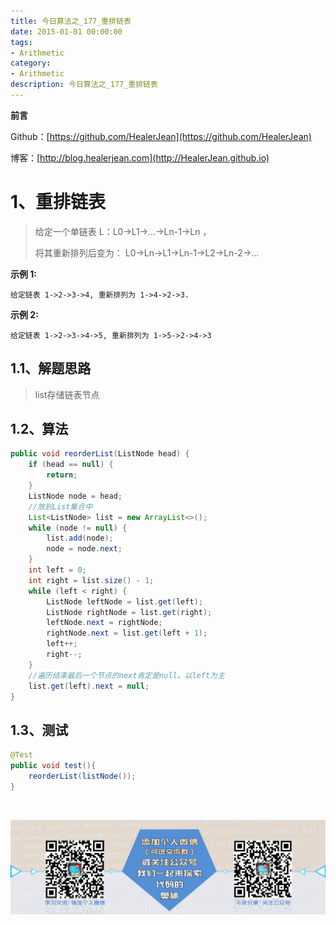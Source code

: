 ```yaml
---
title: 今日算法之_177_重排链表
date: 2015-01-01 00:00:00
tags: 
- Arithmetic
category: 
- Arithmetic
description: 今日算法之_177_重排链表
---
```


**前言**     

 Github：[https://github.com/HealerJean](https://github.com/HealerJean)         

 博客：[http://blog.healerjean.com](http://HealerJean.github.io)          



# 1、重排链表
> 给定一个单链表 L：L0→L1→…→Ln-1→Ln ，   
>
> 将其重新排列后变为： L0→Ln→L1→Ln-1→L2→Ln-2→…

**示例 1:**

```
给定链表 1->2->3->4, 重新排列为 1->4->2->3.
```

**示例 2:**

```
给定链表 1->2->3->4->5, 重新排列为 1->5->2->4->3
```



## 1.1、解题思路 

>  list存储链表节点



## 1.2、算法

```java
public void reorderList(ListNode head) {
    if (head == null) {
        return;
    }
    ListNode node = head;
    //放到List集合中
    List<ListNode> list = new ArrayList<>();
    while (node != null) {
        list.add(node);
        node = node.next;
    }
    int left = 0;
    int right = list.size() - 1;
    while (left < right) {
        ListNode leftNode = list.get(left);
        ListNode rightNode = list.get(right);
        leftNode.next = rightNode;
        rightNode.next = list.get(left + 1);
        left++;
        right--;
    }
    //遍历结束最后一个节点的next肯定是null。以left为主
    list.get(left).next = null;
}
```




## 1.3、测试 

```java
@Test
public void test(){
    reorderList(listNode());
}
```



​          

![ContactAuthor](https://raw.githubusercontent.com/HealerJean/HealerJean.github.io/master/assets/img/artical_bottom.jpg)



<link rel="stylesheet" href="https://unpkg.com/gitalk/dist/gitalk.css">

<script src="https://unpkg.com/gitalk@latest/dist/gitalk.min.js"></script> 
<div id="gitalk-container"></div>    
 <script type="text/javascript">
    var gitalk = new Gitalk({
		clientID: `1d164cd85549874d0e3a`,
		clientSecret: `527c3d223d1e6608953e835b547061037d140355`,
		repo: `HealerJean.github.io`,
		owner: 'HealerJean',
		admin: ['HealerJean'],
		id: 'bLiA6JpHoafngZhD',
    });
    gitalk.render('gitalk-container');
</script> 


